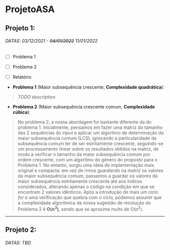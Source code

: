 # ProjetoASA

## Projeto 1:
###### DATAS: 03/12/2021 - ~~04/01/2022~~ 11/01/2022

- [ ] Problema 1
- [ ] Problema 2
- [ ] Relatório



* **Problema 1** (Maior subsequência crescente, **Complexidade quadrática**):
>
> *TODO description*
>



* **Problema 2** (Maior subsequência crescente comum, **Complexidade cúbica**):
> 
> No problema 2, a nossa abordagem foi bastante diferente da do problema 1. Inicialmente, pensamos em fazer uma matriz do tamanho das 2 sequências do *input* e aplicar um algoritmo de determinação da maior subsequência comum (LCS), ignorando a particularidade da subsequência comum ter de ser estritamente crescente, seguindo-se um processamento linear sobre os resultados obtidos na matriz, de modo a verificar o tamanho da maior subsequência comum por ordem crescente, com um algoritmo do género do proposto para o Problema 1.
No entanto, surgiu uma ideia de implementação mais original e compacta: em vez de irmos guardando na matriz os valores da maior subsequência comum, passamos a guardar os valores da maior subsequência estritamente crescente até aos índices considerados, alterando apenas o código na condição em que se encontram 2 valores idênticos. Após a introdução de mais um ciclo *for* e uma verificação que quebra com o ciclo, podemos assumir que a complexidade algorítmica da nossa sugestão de resolução do Problema 2 é **O(n<sup>3</sup>)**, sendo que se aproxima muito de O(n<sup>2</sup>).
>

---

## Projeto 2:
###### DATAS: *TBD*
